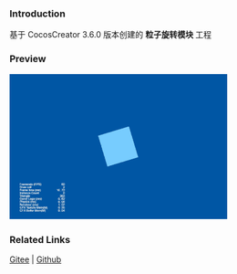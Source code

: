 ### Introduction

基于 CocosCreator 3.6.0 版本创建的 **粒子旋转模块** 工程

### Preview
![image](../../../gif/202203/2022030541.gif)

### Related Links
[Gitee](https://gitee.com/mirrors_cocos-creator/test-cases-3d/blob/v3.0/assets/cases/particle) | [Github](https://github.com/cocos-creator/test-cases-3d/blob/v3.0/assets/cases/particle)